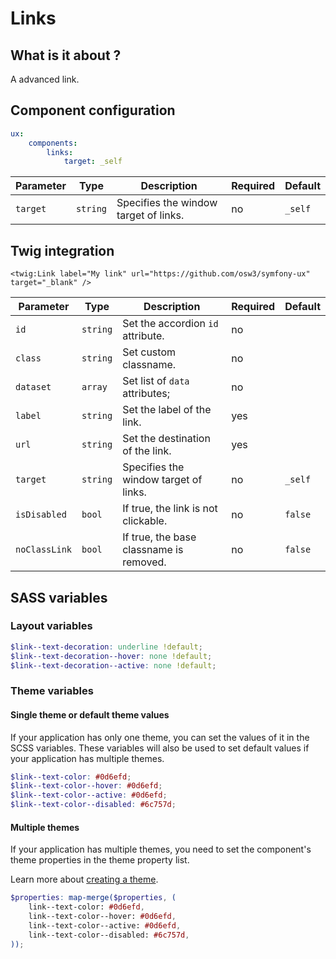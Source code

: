 # Links

## What is it about ?

A advanced link.

<!-- {"file": "00-default.html", "language": "twig"} -->

## Component configuration

```yaml
ux:
    components:
        links:
            target: _self
```

| Parameter | Type | Description | Required | Default |
|-|-|-|-|-|
| `target` | `string` | Specifies the window target of links. | no | `_self` |

## Twig integration

```twig
<twig:Link label="My link" url="https://github.com/osw3/symfony-ux" target="_blank" />
``` 

| Parameter | Type | Description | Required | Default |
|-|-|-|-|-|
| `id` | `string` | Set the accordion `id` attribute. | no |  |
| `class` | `string` | Set custom classname. | no |  |
| `dataset` | `array` | Set list of `data` attributes; | no |  |
| `label` | `string` | Set the label of the link. | yes |  |
| `url` | `string` | Set the destination of the link. | yes |  |
| `target` | `string` | Specifies the window target of links. | no | `_self` |
| `isDisabled` | `bool` | If true, the link is not clickable. | no | `false` |
| `noClassLink` | `bool` | If true, the base classname is removed. | no | `false` |

## SASS variables

### Layout variables

```scss
$link--text-decoration: underline !default;
$link--text-decoration--hover: none !default;
$link--text-decoration--active: none !default;
```

### Theme variables

#### Single theme or default theme values

If your application has only one theme, you can set the values ​​of it in the SCSS variables.
These variables will also be used to set default values ​​if your application has multiple themes.

```scss
$link--text-color: #0d6efd;
$link--text-color--hover: #0d6efd;
$link--text-color--active: #0d6efd;
$link--text-color--disabled: #6c757d;
```

#### Multiple themes

If your application has multiple themes, you need to set the component's theme properties in the theme property list.

Learn more about [creating a theme](./../layout/themes.md).

```scss
$properties: map-merge($properties, (
    link--text-color: #0d6efd,
    link--text-color--hover: #0d6efd,
    link--text-color--active: #0d6efd,
    link--text-color--disabled: #6c757d,
));
```